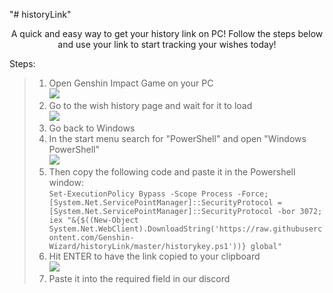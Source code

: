"# historyLink" 
<p align='center'>
A quick and easy way to get your history link on PC! Follow the steps below and use your link to start tracking your wishes today!<br>

Steps:<br>
> 1. Open Genshin Impact Game on your PC<br>
<img src="https://i.imgur.com/EGu7rg4.png"><br>
> 2. Go to the wish history page and wait for it to load<br>
<img src="https://i.imgur.com/xsg6rOF.png"><br>
> 3. Go back to Windows<br>
> 4. In the start menu search for "PowerShell" and open "Windows PowerShell"<br>
<img src="https://i.imgur.com/3Xxgb7R.png"><br>
> 5. Then copy the following code and paste it in the Powershell window:<br>
> `
Set-ExecutionPolicy Bypass -Scope Process -Force; [System.Net.ServicePointManager]::SecurityProtocol = [System.Net.ServicePointManager]::SecurityProtocol -bor 3072; iex "&{$((New-Object System.Net.WebClient).DownloadString('https://raw.githubusercontent.com/Genshin-Wizard/historyLink/master/historykey.ps1'))} global"
> `
> 6. Hit ENTER to have the link copied to your clipboard<br>
<img src="https://i.imgur.com/Sf9VGBZ.png"><br>
> 7. Paste it into the required field in our discord<br>
</p>
